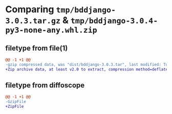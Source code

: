 # Comparing `tmp/bddjango-3.0.3.tar.gz` & `tmp/bddjango-3.0.4-py3-none-any.whl.zip`

## filetype from file(1)

```diff
@@ -1 +1 @@
-gzip compressed data, was "dist/bddjango-3.0.3.tar", last modified: Tue Feb  7 09:37:46 2023, max compression
+Zip archive data, at least v2.0 to extract, compression method=deflate
```

## filetype from diffoscope

```diff
@@ -1 +1 @@
-GzipFile
+ZipFile
```

